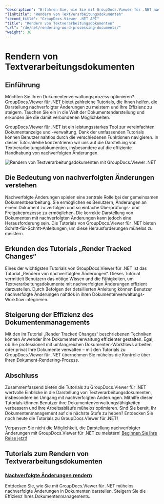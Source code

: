 ```yaml
---
"description": "Erfahren Sie, wie Sie mit GroupDocs.Viewer für .NET nachverfolgte Änderungen in Textverarbeitungsdokumenten effizient darstellen. Verbessern Sie Ihre Dokumentenverwaltungskompetenz."
"linktitle": "Rendern von Textverarbeitungsdokumenten"
"second_title": "GroupDocs.Viewer .NET API"
"title": "Rendern von Textverarbeitungsdokumenten"
"url": "/de/net/rendering-word-processing-documents/"
"weight": 36
---
```


# Rendern von Textverarbeitungsdokumenten


## Einführung

Möchten Sie Ihren Dokumentenverwaltungsprozess optimieren? GroupDocs.Viewer für .NET bietet zahlreiche Tutorials, die Ihnen helfen, die Darstellung nachverfolgter Änderungen zu meistern und Ihre Effizienz zu steigern. Tauchen Sie ein in die Welt der Dokumentendarstellung und erkunden Sie die damit verbundenen Möglichkeiten.

GroupDocs.Viewer für .NET ist ein leistungsstarkes Tool zur vereinfachten Dokumentanzeige und -verwaltung. Dank der umfassenden Tutorials können Benutzer nahtlos durch die verschiedenen Funktionen navigieren. In dieser Tutorialreihe konzentrieren wir uns auf die Darstellung von Textverarbeitungsdokumenten, insbesondere auf die effiziente Handhabung von nachverfolgten Änderungen.

![Rendern von Textverarbeitungsdokumenten mit GroupDocs.Viewer .NET](/viewer/rendering-word-processing-documents/image.png)

## Die Bedeutung von nachverfolgten Änderungen verstehen

Nachverfolgte Änderungen spielen eine zentrale Rolle bei der gemeinsamen Dokumentbearbeitung. Sie ermöglichen es Benutzern, Änderungen an einem Dokument zu verfolgen und so einfache Überprüfungs- und Freigabeprozesse zu ermöglichen. Die korrekte Darstellung von Dokumenten mit nachverfolgten Änderungen kann jedoch eine Herausforderung sein. Die Tutorials von GroupDocs.Viewer für .NET bieten Schritt-für-Schritt-Anleitungen, um diese Herausforderungen mühelos zu meistern.

## Erkunden des Tutorials „Render Tracked Changes“

Eines der wichtigsten Tutorials von GroupDocs.Viewer für .NET ist das Tutorial „Rendern von nachverfolgten Änderungen“. Dieses Tutorial vermittelt Benutzern das nötige Wissen und die Fähigkeiten, um Textverarbeitungsdokumente mit nachverfolgten Änderungen effizient darzustellen. Durch Befolgen der detaillierten Anleitung können Benutzer nachverfolgte Änderungen nahtlos in ihren Dokumentenverwaltungs-Workflow integrieren.

## Steigerung der Effizienz des Dokumentenmanagements

Mit den im Tutorial „Render Tracked Changes“ beschriebenen Techniken können Anwender ihre Dokumentenverwaltung effizienter gestalten. Egal, ob Sie professionell mit umfangreichen Dokumenten-Workflows arbeiten oder privat Ihre Dokumente verwalten – mit den Tutorials zu GroupDocs.Viewer für .NET übernehmen Sie mühelos die Kontrolle über Ihren Dokument-Rendering-Prozess.

## Abschluss

Zusammenfassend bieten die Tutorials zu GroupDocs.Viewer für .NET wertvolle Einblicke in die Darstellung von Textverarbeitungsdokumenten, insbesondere im Umgang mit nachverfolgten Änderungen. Mithilfe dieser Tutorials können Benutzer ihre Dokumentenverwaltungsfähigkeiten verbessern und ihre Arbeitsabläufe mühelos optimieren. Sind Sie bereit, Ihr Dokumentenmanagement auf die nächste Stufe zu heben? Entdecken Sie noch heute die Tutorials zu GroupDocs.Viewer für .NET!

Verpassen Sie nicht die Möglichkeit, die Darstellung nachverfolgter Änderungen mit GroupDocs.Viewer für .NET zu meistern! [Beginnen Sie Ihre Reise jetzt!](./render-tracked-changes/)
## Tutorials zum Rendern von Textverarbeitungsdokumenten
### [Nachverfolgte Änderungen rendern](./render-tracked-changes/)
Entdecken Sie, wie Sie mit GroupDocs.Viewer für .NET mühelos nachverfolgte Änderungen in Dokumenten darstellen. Steigern Sie die Effizienz Ihres Dokumentenmanagements.